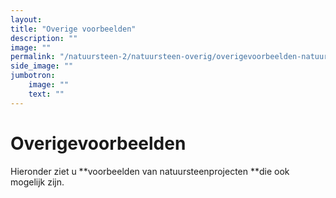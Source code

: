 ```yaml
---
layout: 
title: "Overige voorbeelden"
description: ""
image: ""
permalink: "/natuursteen-2/natuursteen-overig/overigevoorbeelden-natuursteen-overig/"
side_image: ""
jumbotron:
    image: ""
    text: ""
---
```


# Overigevoorbeelden

Hieronder ziet u **voorbeelden van natuursteenprojecten **die ook mogelijk zijn.